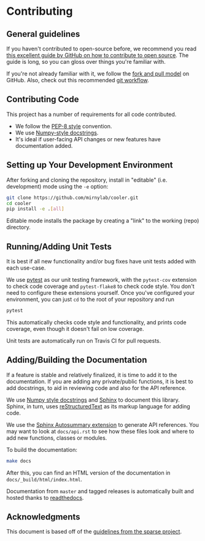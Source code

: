 # Contributing

## General guidelines

If you haven't contributed to open-source before, we recommend you read [this excellent guide by GitHub on how to contribute to open source](https://opensource.guide/how-to-contribute). The guide is long, so you can gloss over things you're familiar with.

If you're not already familiar with it, we follow the [fork and pull model](https://help.github.com/articles/about-collaborative-development-models) on GitHub. Also, check out this recommended [git workflow](https://www.asmeurer.com/git-workflow/).


## Contributing Code

This project has a number of requirements for all code contributed.

* We follow the [PEP-8 style](https://www.python.org/dev/peps/pep-0008/) convention.
* We use [Numpy-style docstrings](https://numpydoc.readthedocs.io/en/latest/format.html).
* It's ideal if user-facing API changes or new features have documentation added.


## Setting up Your Development Environment

After forking and cloning the repository, install in "editable" (i.e. development) mode using the `-e` option:

```sh
git clone https://github.com/mirnylab/cooler.git
cd cooler
pip install -e .[all]
```

Editable mode installs the package by creating a "link" to the working (repo) directory.


## Running/Adding Unit Tests

It is best if all new functionality and/or bug fixes have unit tests added with each use-case.

We use [pytest](https://docs.pytest.org/en/latest) as our unit testing framework, with the `pytest-cov` extension to check code coverage and `pytest-flake8` to check code style. You don't need to configure these extensions yourself. Once you've configured your environment, you can just `cd` to the root of your repository and run

```sh
pytest
```

This automatically checks code style and functionality, and prints code coverage, even though it doesn't fail on low coverage.

Unit tests are automatically run on Travis CI for pull requests.


## Adding/Building the Documentation

If a feature is stable and relatively finalized, it is time to add it to the documentation. If you are adding any private/public functions, it is best to add docstrings, to aid in reviewing code and also for the API reference.

We use [Numpy style docstrings](https://numpydoc.readthedocs.io/en/latest/format.html>) and [Sphinx](http://www.sphinx-doc.org/en/stable) to document this library. Sphinx, in turn, uses [reStructuredText](http://www.sphinx-doc.org/en/stable/rest.html) as its markup language for adding code.

We use the [Sphinx Autosummary extension](http://www.sphinx-doc.org/en/stable/ext/autosummary.html) to generate API references. You may want to look at `docs/api.rst` to see how these files look and where to add new functions, classes or modules.

To build the documentation:

```sh
make docs
```

After this, you can find an HTML version of the documentation in `docs/_build/html/index.html`.

Documentation from `master` and tagged releases is automatically built and hosted thanks to [readthedocs](https://readthedocs.org/).


## Acknowledgments

This document is based off of the [guidelines from the sparse project](https://github.com/pydata/sparse/blob/master/docs/contributing.rst).

<!-- ## Coverage

The `pytest` script automatically reports coverage, both on the terminal for missing line numbers, and in annotated HTML form in `htmlcov/index.html`.
Coverage is automatically checked on CodeCov for pull requests. -->

<!-- 
## Adding and Running Benchmarks

We use [Airspeed Velocity](https://asv.readthedocs.io/en/latest/)  to run benchmarks. We have it set up to use `conda`, but you can edit the configuration locally if you so wish.
 -->

<!-- 
[Pull requests](https://akrabat.com/the-beginners-guide-to-contributing-to-a-github-project/) are welcome. The current requirements for testing are `pytest` and `mock`.

For development, clone and install in "editable" (i.e. development) mode with the `-e` option. This way you can also pull changes on the fly.
```sh
$ git clone https://github.com/mirnylab/cooler.git
$ cd cooler
$ pip install -e . -->